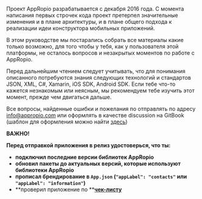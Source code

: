 Проект AppRopio разрабатывается с декабря 2016 года. С момента написания первых строчек кода проект претерпел значительные изменения и в плане архитектуры, и в плане общего подхода к реализации идеи конструктора мобильных приложений.

В этом руководстве мы постарались собрать все материалы какие только возможно, для того чтобы у тебя, как у пользователя этой платформы, не осталось вопросов и незакрытых моментов по работе с AppRopio.

Перед дальнейшим чтением следует учитывать, что для понимания описанного потребуются знания следующих технологий и стандартов JSON, XML, C\#, Xamarin, iOS SDK, Android SDK. Если тебе что-то кажется незнакомым или неясным, мы рекомендуем тебе изучить этот момент, прежде чем двигаться дальше.

Все вопросы, найденные ошибки и пожелания по отправлять по адресу info@appropio.com или оформлять в качестве discussion на GitBook \(шаблон для оформления можно найти [здесь](discussion-template.md)\)

**ВАЖНО!**

**Перед отправкой приложения в релиз удостоверься, что ты:**

* **подключил последние версии библиотек AppRopio**
* **обновил пакеты до актуальных версий, которые используют библиотеки AppRopio**
* **прописал брендирование в **`App.json` **\(**`"appLabel": "contacts"`** или **`"appLabel": "information"`**\)**
* **проверил приложение по **[**чек-листу**](reliznii-chek-list.md)



